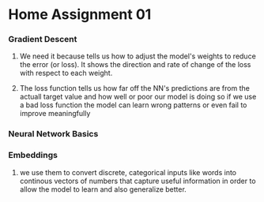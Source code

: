 # Home Assignment 01


### Gradient Descent
1. We need it because tells us how to adjust the model's weights to reduce the error (or loss). It shows the direction and rate of change of the loss with respect to each weight. 

2. The loss function tells us how far off the NN's predictions are from the actuall target value and how well or poor our model is doing so if we use a bad loss function the model can learn wrong patterns or even fail to improve meaningfully

### Neural Network Basics

### Embeddings
1. we use them to convert discrete, categorical inputs like words into continous vectors of numbers that capture useful information in order to allow the model to learn and also generalize better.
